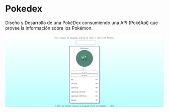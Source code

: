 # Pokedex

Diseño y Desarrollo de una PokéDex consumiendo una API (PokéApi) que provee la información sobre los Pokémon.

![Pagina Web - PokeDex](https://github.com/MarlenAndrade/Pokedex/blob/main/PokeDex.png)

